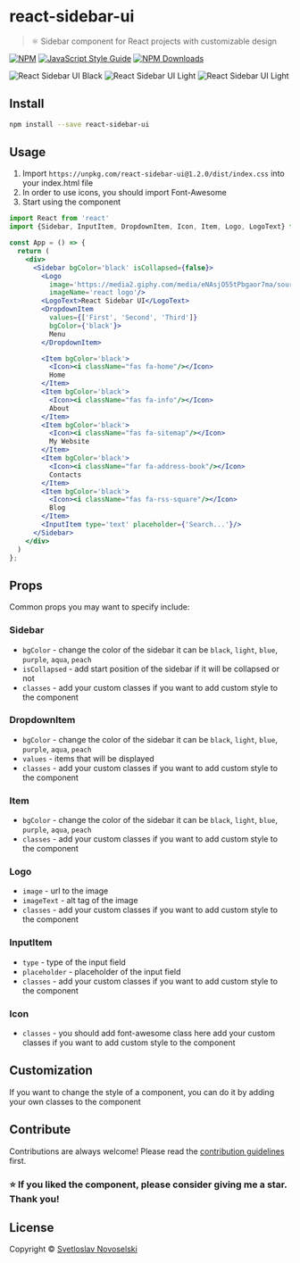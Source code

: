 # react-sidebar-ui

> ⚛️ Sidebar component for React projects with customizable design

[![NPM](https://img.shields.io/npm/v/react-sidebar-ui.svg)](https://www.npmjs.com/package/react-sidebar-ui)
[![JavaScript Style Guide](https://img.shields.io/badge/code_style-standard-brightgreen.svg)](https://standardjs.com)
[![NPM Downloads](https://img.shields.io/npm/dt/react-sidebar-ui.svg)](https://www.npmjs.com/package/react-sidebar-ui)

![React Sidebar UI Black](https://i.imgur.com/gXPJtJW.gif)
![React Sidebar UI Light](https://i.imgur.com/QT86Om0.gif)
![React Sidebar UI Light](https://imgur.com/gHZQYo6.gif)
## Install

```bash
npm install --save react-sidebar-ui
```

## Usage
1. Import `https://unpkg.com/react-sidebar-ui@1.2.0/dist/index.css` into your index.html file
2. In order to use icons, you should import Font-Awesome
3. Start using the component

```jsx
import React from 'react'
import {Sidebar, InputItem, DropdownItem, Icon, Item, Logo, LogoText} from 'react-sidebar-ui'

const App = () => {
  return (
    <div>
      <Sidebar bgColor='black' isCollapsed={false}>
        <Logo
          image='https://media2.giphy.com/media/eNAsjO55tPbgaor7ma/source.gif'
          imageName='react logo'/>
        <LogoText>React Sidebar UI</LogoText>
        <DropdownItem
          values={['First', 'Second', 'Third']}
          bgColor={'black'}>
          Menu
        </DropdownItem>

        <Item bgColor='black'>
          <Icon><i className="fas fa-home"/></Icon>
          Home
        </Item>
        <Item bgColor='black'>
          <Icon><i className="fas fa-info"/></Icon>
          About
        </Item>
        <Item bgColor='black'>
          <Icon><i className="fas fa-sitemap"/></Icon>
          My Website
        </Item>
        <Item bgColor='black'>
          <Icon><i className="far fa-address-book"/></Icon>
          Contacts
        </Item>
        <Item bgColor='black'>
          <Icon><i className="fas fa-rss-square"/></Icon>
          Blog
        </Item>
        <InputItem type='text' placeholder={'Search...'}/>
      </Sidebar>
    </div>
  )
};
```
## Props

Common props you may want to specify include:
### Sidebar
- `bgColor` - change the color of the sidebar it can be `black`, `light`, `blue`, `purple`, `aqua`, `peach`
- `isCollapsed` - add start position of the sidebar if it will be collapsed or not
- `classes` - add your custom classes if you want to add custom style to the component
### DropdownItem
- `bgColor` - change the color of the sidebar it can be `black`, `light`, `blue`, `purple`, `aqua`, `peach`
- `values` - items that will be displayed
- `classes` - add your custom classes if you want to add custom style to the component
### Item
- `bgColor` - change the color of the sidebar it can be `black`, `light`, `blue`, `purple`, `aqua`, `peach`
- `classes` - add your custom classes if you want to add custom style to the component
### Logo
- `image` - url to the image
- `imageText` - alt tag of the image
- `classes` - add your custom classes if you want to add custom style to the component
### InputItem
- `type` - type of the input field
- `placeholder` - placeholder of the input field
- `classes` - add your custom classes if you want to add custom style to the component
### Icon
- `classes` - you should add font-awesome class here add your custom classes if you want to add custom style to the component

## Customization
If you want to change the style of a component, you can do it by adding your own classes to the component
## Contribute 
Contributions are always welcome!
Please read the [contribution guidelines](contributing.md) first.

### ⭐ If you liked the component, please consider giving me a star. Thank you!
## License

Copyright © [Svetloslav Novoselski](https://github.com/Svetloslav15)
